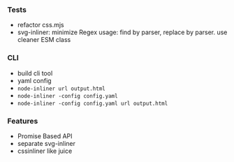 ### Tests

-   refactor css.mjs
-   svg-inliner: minimize Regex usage: find by parser, replace by parser. use cleaner ESM class

### CLI

-   build cli tool
-   yaml config
-   `node-inliner url output.html`
-   `node-inliner -config config.yaml`
-   `node-inliner -config config.yaml url output.html`

### Features

-   Promise Based API
-   separate svg-inliner
-   cssinliner like juice
